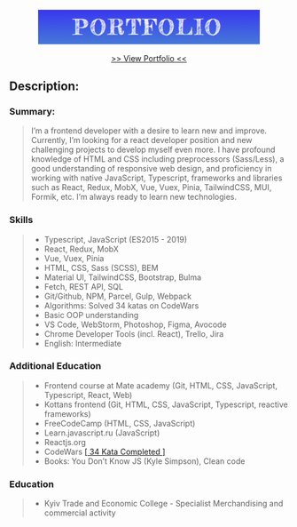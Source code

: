 <p align="center">
  <img src="readme-title.png" width="400" alt="Title">
</p>

<p align="center">
  <a href="https://ik-web.github.io/portfolio/">>> View Portfolio <<</a> 
</p>

## Description:

### Summary:

> I’m a frontend developer with a desire to learn new and improve. Currently, I’m looking for a react developer position and new challenging projects to develop myself even more. I have profound knowledge of HTML and CSS including preprocessors (Sass/Less), a good understanding of responsive web design, and proficiency in working with native JavaScript, Typescript, frameworks and libraries such as React, Redux, MobX, Vue, Vuex, Pinia, TailwindCSS, MUI, Formik, etc. I’m always ready to learn new technologies.

### Skills
>- Typescript, JavaScript (ES2015 - 2019) 
>- React, Redux, MobX
>- Vue, Vuex, Pinia
>- HTML, CSS, Sass (SCSS), BEM
>- Material UI, TailwindCSS, Bootstrap, Bulma
>- Fetch, REST API, SQL
>- Git/Github, NPM, Parcel, Gulp, Webpack
>- Algorithms: Solved 34 katas on CodeWars
>- Basic OOP understanding
>- VS Code, WebStorm, Photoshop, Figma, Avocode
>- Chrome Developer Tools (incl. React), Trello, Jira
>- English: Intermediate

### Additional Education
>- Frontend course at Mate academy (Git, HTML, CSS, JavaScript, Typescript, React, Web)
>- Kottans frontend (Git, HTML, CSS, JavaScript, Typescript, reactive frameworks)
>- FreeCodeCamp (HTML, CSS, JavaScript)
>- Learn.javascript.ru (JavaScript)
>- Reactjs.org
>- CodeWars [[ 34 Kata Completed ]](https://www.codewars.com/users/Ihor_IK)
>- Books: You Don’t Know JS (Kyle Simpson), Clean code

### Education
>- Kyiv Trade and Economic College - Specialist Merchandising and commercial activity

